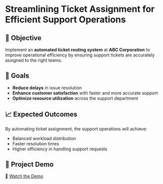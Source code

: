 # Streamlining Ticket Assignment for Efficient Support Operations

## 🎯 Objective
Implement an **automated ticket routing system** at **ABC Corporation** to improve operational efficiency by ensuring support tickets are accurately assigned to the right teams.  

## 🚀 Goals
- **Reduce delays** in issue resolution  
- **Enhance customer satisfaction** with faster and more accurate support  
- **Optimize resource utilization** across the support department  

## 📈 Expected Outcomes
By automating ticket assignment, the support operations will achieve:  
- Balanced workload distribution  
- Faster resolution times  
- Higher efficiency in handling support requests  

## 🎥 Project Demo
🔗 [Watch the Demo](https://drive.google.com/file/d/1RvmlJ2Oj5xXfHWcB9HIFKXg2uNMMfOyp/view?usp=sharing)
